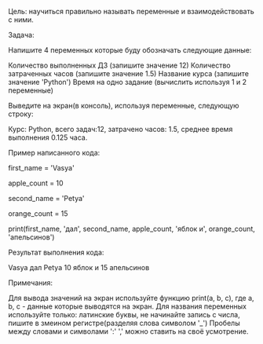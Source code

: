 Цель: научиться правильно называть переменные и взаимодействовать с ними.



Задача:



Напишите 4 переменных которые буду обозначать следующие данные:



Количество выполненных ДЗ (запишите значение 12)
Количество затраченных часов (запишите значение 1.5)
Название курса (запишите значение 'Python')
Время на одно задание (вычислить используя 1 и 2 переменные)


Выведите на экран(в консоль), используя переменные, следующую строку:



Курс: Python, всего задач:12, затрачено часов: 1.5, среднее время выполнения 0.125 часа.



Пример написанного кода:



first_name = 'Vasya'

apple_count = 10

second_name = 'Petya'

orange_count = 15

print(first_name, 'дал', second_name, apple_count, 'яблок и', orange_count, 'апельсинов')



Результат выполнения кода:



Vasya дал Petya 10 яблок и 15 апельсинов



Примечания:



Для вывода значений на экран используйте функцию print(a, b, c), где a, b, c - данные которые выводятся на экран.
Для названия переменных используйте только: латинские буквы, не начинайте запись с числа, пишите в змеином регистре(разделяя слова символом '_')
Пробелы между словами и символами ':' ',' можно ставить на своё усмотрение.
